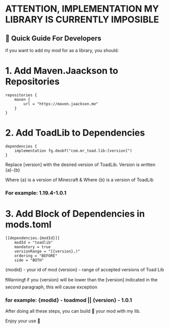 
# ATTENTION, IMPLEMENTATION MY LIBRARY IS CURRENTLY IMPOSIBLE




## **📖 Quick Guide For Developers**

if you want to add my mod for as a library, you should:

# 1. Add Maven.Jaackson to Repositories

```
repositories {
    maven {
        url = "https://maven.jaackson.me"
    }
}
```

# 2. Add ToadLib to Dependencies

```
dependencies {
    implementation fg.deobf("com.mr_toad.lib:[version]")
}
```
Replace [version] with the desired version of ToadLib.
Version is written {a}-{b}

Where {a} is a version of Minecraft & Where {b} is a version of ToadLib

### For example: 1.19.4-1.0.1

# 3. Add Block of Dependencies in mods.toml

```
[[dependencies.{modId}]]
    modId = "toadlib"
    mandatory = true
    versionRange = "[{version},)" 
    ordering = "BEFORE"
    side = "BOTH"
```
{modid} - your id of mod
{version} - range of accepted versions of Toad Lib

❗Warning❗ if you {version} will be lower than the [version] 
indicated in the second paragraph, this will cause exception


### for example: {modid} - toadmod || {version} - 1.0.1

After doing all these steps, you can build 🔨 your mod with my lib.

Enjoy your use 🐸
